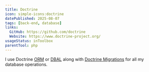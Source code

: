 ```yaml
---
title: Doctrine
icon: simple-icons:doctrine
datePublished: 2025-08-07
tags: [back-end, database]
links:
  GitHub: https://github.com/doctrine
  Website: https://www.doctrine-project.org/
usageStatus: inToolbox
parentTool: php
---
```


I use Doctrine [ORM](https://github.com/doctrine/orm) or
[DBAL](https://github.com/doctrine/dbal) along with [Doctrine
Migrations](https://github.com/doctrine/migrations) for all my database
operations.
